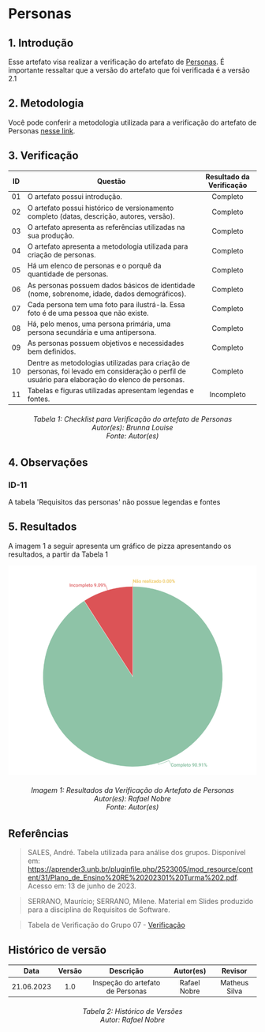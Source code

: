 # Personas

## 1. Introdução
Esse artefato visa realizar a verificação do artefato de [Personas](https://requisitos-de-software.github.io/2023.1-Twitch/elicitacao/personas/). É importante ressaltar que a versão do artefato que foi verificada é a versão 2.1

## 2. Metodologia
Você pode conferir a metodologia utilizada para a verificação do artefato de Personas [nesse link](../planejamento/#2-metodologia).

## 3. Verificação

| ID |Questão| Resultado da Verificação |
| :---: | --- | :---: |
| 01 | O artefato possui introdução.  | Completo |
| 02 | O artefato possui histórico de versionamento completo (datas, descrição, autores, versão).  | Completo |
| 03 |  O artefato apresenta as referências utilizadas na sua produção.  | Completo |
| 04 | O artefato apresenta a metodologia utilizada para criação de personas.  | Completo |
| 05 |  Há um elenco de personas e o porquê da quantidade de personas. | Completo |
| 06 |  As personas possuem dados básicos de identidade (nome, sobrenome, idade, dados demográficos). | Completo |
| 07 |  Cada persona tem uma foto para ilustrá-la. Essa foto é de uma pessoa que não existe. | Completo |
| 08 | Há, pelo menos, uma persona primária, uma persona secundária e uma antipersona.  | Completo |
| 09 |  As personas possuem objetivos e necessidades bem definidos. | Completo |
| 10 |  Dentre as metodologias utilizadas para criação de personas, foi levado em consideração o perfil de usuário para elaboração do elenco de personas. | Completo |
| 11 | Tabelas e figuras utilizadas apresentam legendas e fontes.  | Incompleto|

<h6 align = "center"> Tabela 1: Checklist para Verificação do artefato de Personas
<br> Autor(es): Brunna Louise
<br>Fonte: Autor(es)</h6>

## 4. Observações

### ID-11
A tabela 'Requisitos das personas' não possue legendas e fontes

## 5. Resultados
A imagem 1 a seguir apresenta um gráfico de pizza apresentando os resultados, a partir da Tabela 1

![Resultados 100](./imagens/resultado_personas.png)
<h6 align = "center"> Imagem 1: Resultados da Verificação do Artefato de Personas
<br> Autor(es): Rafael Nobre
<br>Fonte: Autor(es)</h6>

## Referências

>SALES, André. Tabela utilizada para análise dos grupos. Disponível em: https://aprender3.unb.br/pluginfile.php/2523005/mod_resource/content/31/Plano_de_Ensino%20RE%20202301%20Turma%202.pdf. Acesso em: 13 de junho de 2023.

>SERRANO, Maurício; SERRANO, Milene. Material em Slides produzido para a disciplina de Requisitos de Software.

> Tabela de Verificação do Grupo 07 - [Verificação](https://requisitos-de-software.github.io/2023.1-Petz/analise/teste/perfilDeUsuario/)

## Histórico de versão
|    Data    | Versão | Descrição                                                                      | Autor(es)  | Revisor  |
| :--------: | :----: | :----------------------------------------------------------------------------: | :--------: | :------: |
| 21.06.2023 | 1.0    | Inspeção do artefato de Personas|   Rafael Nobre   | Matheus Silva |

<h6 align = "center"> Tabela 2: Histórico de Versões
<br> Autor: Rafael Nobre</h6>